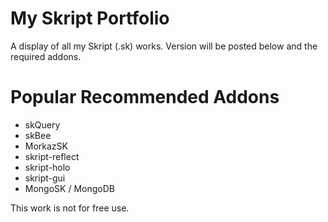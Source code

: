 # My Skript Portfolio

A display of all my Skript (.sk) works. Version will be posted below and the required addons.

# Popular Recommended Addons
- skQuery
- skBee
- MorkazSK
- skript-reflect
- skript-holo
- skript-gui
- MongoSK / MongoDB

This work is not for free use.
